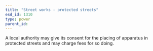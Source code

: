 ```yaml
---
title: "Street works - protected streets"
esd_id: 1310
type: power
parent_id:  
---
```


A local authority may give its consent for the placing of apparatus in protected streets and may charge fees for so doing.

